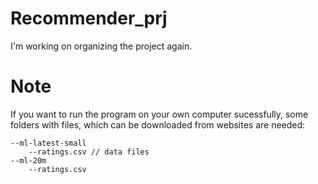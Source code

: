 # Recommender_prj
I'm working on organizing the project again.

# Note
If you want to run the program on your own computer sucessfully, some folders with files, which can be downloaded from websites are needed:
```shell
--ml-latest-small  
    --ratings.csv // data files
--ml-20m
    --ratings.csv
```
